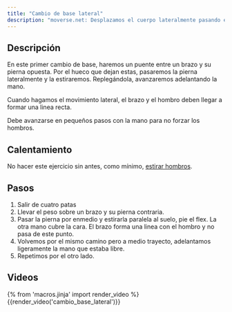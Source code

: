 ```yaml
---
title: "Cambio de base lateral"
description: "moverse.net: Desplazamos el cuerpo lateralmente pasando entre un apoyo de mano y pie contrario"
---
```


## Descripción

En este primer cambio de base, haremos un puente entre un brazo y su pierna opuesta. Por el hueco que dejan estas, pasaremos la pierna lateralmente y la estiraremos. Replegándola, avanzaremos adelantando la mano.

Cuando hagamos el movimiento lateral, el brazo y el hombro deben llegar a formar una linea recta.

Debe avanzarse en pequeños pasos con la mano para no forzar los hombros.

## Calentamiento

No hacer este ejercicio sin antes, como mínimo, [estirar hombros](/calentar/estirar_hombros).

## Pasos

1. Salir de cuatro patas
2. Llevar el peso sobre un brazo y su pierna contraria.
3. Pasar la pierna por enmedio y estirarla paralela al suelo, pie el flex. La otra mano cubre la cara. El brazo forma una linea con el hombro y no pasa de este punto.
4. Volvemos por el mismo camino pero a medio trayecto, adelantamos ligeramente la mano que estaba libre.
5. Repetimos por el otro lado.

## Videos

{% from 'macros.jinja' import render_video %}
{{render_video('cambio_base_lateral')}}
